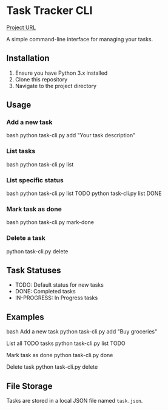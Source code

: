 # Task Tracker CLI

[Project URL](https://roadmap.sh/projects/task-tracker)

A simple command-line interface for managing your tasks.

## Installation

1. Ensure you have Python 3.x installed
2. Clone this repository
3. Navigate to the project directory

## Usage

### Add a new task

bash
python task-cli.py add "Your task description"


### List tasks
bash
python task-cli.py list


### List specific status
bash
python task-cli.py list TODO
python task-cli.py list DONE


### Mark task as done
bash
python task-cli.py mark-done <task-id>


### Delete a task

python task-cli.py delete <task-id>


## Task Statuses
- TODO: Default status for new tasks
- DONE: Completed tasks
- IN-PROGRESS: In Progress tasks

## Examples

bash
Add a new task
python task-cli.py add "Buy groceries"

List all TODO tasks
python task-cli.py list TODO

Mark task as done
python task-cli.py done <id>

Delete task
python task-cli.py delete <id>


## File Storage
Tasks are stored in a local JSON file named `task.json`.
